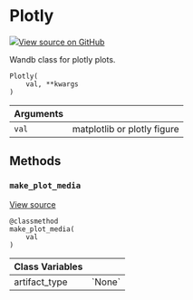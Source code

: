 # Plotly

[![](https://www.tensorflow.org/images/GitHub-Mark-32px.png)View source on GitHub](https://www.github.com/wandb/client/tree/master/wandb/data_types.py#L2365-L2409)

Wandb class for plotly plots.

```text
Plotly(
    val, **kwargs
)
```

| Arguments |  |
| :--- | :--- |
|  `val` |  matplotlib or plotly figure |

## Methods

### `make_plot_media` <a id="make_plot_media"></a>

[View source](https://www.github.com/wandb/client/tree/master/wandb/data_types.py#L2373-L2379)

```text
@classmethod
make_plot_media(
    val
)
```

| Class Variables |  |
| :--- | :--- |
|  artifact\_type |  \`None\` |

